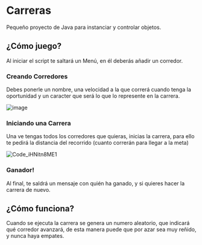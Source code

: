 # Carreras
 Pequeño proyecto de Java para instanciar y controlar objetos.

## ¿Cómo juego?
Al iniciar el script te saltará un Menú, en él deberás añadir un corredor.
### Creando Corredores
Debes ponerle un nombre, una velocidad a la que correrá cuando tenga la oportunidad y un caracter que será lo que lo represente en la carrera.

![image](https://github.com/user-attachments/assets/cd245f9c-28b6-4fab-a866-aab4a1d587c2)

### Iniciando una Carrera
Una ve tengas todos los corredores que quieras, inicias la carrera, para ello te pedirá la distancia del recorrido (cuanto correrán para llegar a la meta)

![Code_iHNitn8ME1](https://github.com/user-attachments/assets/5d851380-8527-4359-a6dd-de5ae14bef22)

### Ganador!
Al final, te saldrá un mensaje con quién ha ganado, y si quieres hacer la carrera de nuevo.

## ¿Cómo funciona?
Cuando se ejecuta la carrera se genera un numero aleatorio, que indicará qué corredor avanzará, de esta manera puede que por azar sea muy reñido, y nunca haya empates.
